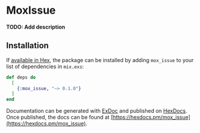 # MoxIssue

**TODO: Add description**

## Installation

If [available in Hex](https://hex.pm/docs/publish), the package can be installed
by adding `mox_issue` to your list of dependencies in `mix.exs`:

```elixir
def deps do
  [
    {:mox_issue, "~> 0.1.0"}
  ]
end
```

Documentation can be generated with [ExDoc](https://github.com/elixir-lang/ex_doc)
and published on [HexDocs](https://hexdocs.pm). Once published, the docs can
be found at [https://hexdocs.pm/mox_issue](https://hexdocs.pm/mox_issue).

